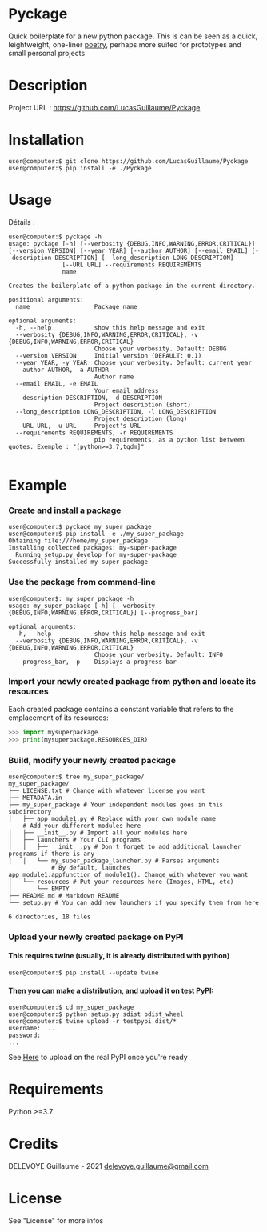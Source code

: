# Pyckage

Quick boilerplate for a new python package. This is can be seen as a quick, leightweight, one-liner [poetry](https://python-poetry.org/), perhaps more suited for prototypes and small personal projects

# Description

Project URL : <https://github.com/LucasGuillaume/Pyckage>

# Installation

```console
user@computer:$ git clone https://github.com/LucasGuillaume/Pyckage
user@computer:$ pip install -e ./Pyckage
```

# Usage

Détails : 

```console
user@computer:$ pyckage -h
usage: pyckage [-h] [--verbosity {DEBUG,INFO,WARNING,ERROR,CRITICAL}] [--version VERSION] [--year YEAR] [--author AUTHOR] [--email EMAIL] [--description DESCRIPTION] [--long_description LONG_DESCRIPTION]
               [--URL URL] --requirements REQUIREMENTS
               name

Creates the boilerplate of a python package in the current directory.

positional arguments:
  name                  Package name

optional arguments:
  -h, --help            show this help message and exit
  --verbosity {DEBUG,INFO,WARNING,ERROR,CRITICAL}, -v {DEBUG,INFO,WARNING,ERROR,CRITICAL}
                        Choose your verbosity. Default: DEBUG
  --version VERSION     Initial version (DEFAULT: 0.1)
  --year YEAR, -y YEAR  Choose your verbosity. Default: current year
  --author AUTHOR, -a AUTHOR
                        Author name
  --email EMAIL, -e EMAIL
                        Your email address
  --description DESCRIPTION, -d DESCRIPTION
                        Project description (short)
  --long_description LONG_DESCRIPTION, -l LONG_DESCRIPTION
                        Project description (long)
  --URL URL, -u URL     Project's URL
  --requirements REQUIREMENTS, -r REQUIREMENTS
                        pip requirements, as a python list between quotes. Exemple : "[python>=3.7,tqdm]"


```

# Example

### Create and install a package

```console
user@computer:$ pyckage my_super_package
user@computer:$ pip install -e ./my_super_package
Obtaining file:///home/my_super_package
Installing collected packages: my-super-package
  Running setup.py develop for my-super-package
Successfully installed my-super-package
```

### Use the package from command-line

```
user@computer$: my_super_package -h
usage: my_super_package [-h] [--verbosity {DEBUG,INFO,WARNING,ERROR,CRITICAL}] [--progress_bar]

optional arguments:
  -h, --help            show this help message and exit
  --verbosity {DEBUG,INFO,WARNING,ERROR,CRITICAL}, -v {DEBUG,INFO,WARNING,ERROR,CRITICAL}
                        Choose your verbosity. Default: INFO
  --progress_bar, -p    Displays a progress bar
```

### Import your newly created package from python and locate its resources

Each created package contains a constant variable that refers to the emplacement of its resources: 

```python
>>> import mysuperpackage
>>> print(mysuperpackage.RESOURCES_DIR)
```

### Build, modify your newly created package

``` console
user@computer:$ tree my_super_package/
my_super_package/
├── LICENSE.txt # Change with whatever license you want
├── METADATA.in
├── my_super_package # Your independent modules goes in this subdirectory
│   ├── app_module1.py # Replace with your own module name
    # Add your different modules here
│   ├── __init__.py # Import all your modules here
│   ├── launchers # Your CLI programs
│   │   ├── __init__.py # Don't forget to add additional launcher programs if there is any
│   │   └── my_super_package_launcher.py # Parses arguments 
            # By default, launches app_module1.appfunction_of_module1(). Change with whatever you want
│   └── resources # Put your resources here (Images, HTML, etc)
│       └── EMPTY
├── README.md # Markdown README
└── setup.py # You can add new launchers if you specify them from here

6 directories, 18 files
```

### Upload your newly created package on PyPI

#### This requires twine (usually, it is already distributed with python)

```console
user@computer:$ pip install --update twine
```

#### Then you can make a distribution, and upload it on test PyPI:

```console
user@computer:$ cd my_super_package
user@computer:$ python setup.py sdist bdist_wheel
user@computer:$ twine upload -r testpypi dist/* 
username: ...
password:
...
```

See [Here](https://twine.readthedocs.io/en/latest/) to upload on the real PyPI once you're ready

# Requirements

Python >=3.7

# Credits

DELEVOYE Guillaume - 2021
delevoye.guillaume@gmail.com

# License


See "License" for more infos
